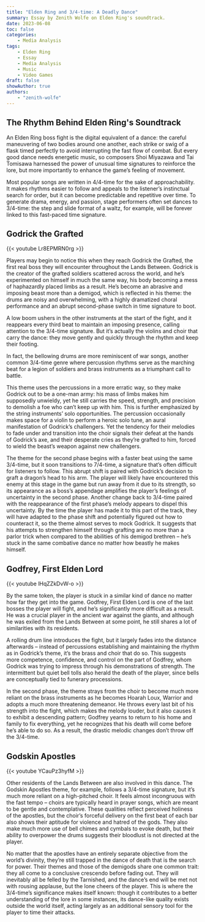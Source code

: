 ```yaml
---
title: "Elden Ring and 3/4-time: A Deadly Dance"
summary: Essay by Zenith Wolfe on Elden Ring's soundtrack.
date: 2023-06-08
toc: false
categories:
    - Media Analysis
tags:
    - Elden Ring
    - Essay
    - Media Analysis
    - Music
    - Video Games
draft: false
showAuthor: true
authors:
    - "zenith-wolfe"
---
```


## The Rhythm Behind Elden Ring's Soundtrack

An Elden Ring boss fight is the digital equivalent of a dance: the careful
maneuvering of two bodies around one another, each strike or swig of a flask
timed perfectly to avoid interrupting the fast flow of combat. But every good
dance needs energetic music, so composers Shoi Miyazawa and Tai Tomisawa
harnessed the power of unusual time signatures to reinforce the lore, but more
importantly to enhance the game’s feeling of movement.

Most popular songs are written in 4/4-time for the sake of approachability. It
makes rhythms easier to follow and appeals to the listener’s instinctual search
for order, but it can become predictable and repetitive over time. To generate
drama, energy, and passion, stage performers often set dances to 3/4-time: the
step and slide format of a waltz, for example, will be forever linked to this
fast-paced time signature.

## Godrick the Grafted

{{< youtube Lr8EPMRN0rg >}}

Players may begin to notice this when they reach Godrick the Grafted, the first
real boss they will encounter throughout the Lands Between. Godrick is the
creator of the grafted soldiers scattered across the world, and he’s
experimented on himself in much the same way, his body becoming a mess of
haphazardly placed limbs as a result. He’s become an abrasive and imposing beast
more than a demigod, which is reflected in his theme: the drums are noisy and
overwhelming, with a highly dramatized choral performance and an abrupt
second-phase switch in time signature to boot.

A low boom ushers in the other instruments at the start of the fight, and it
reappears every third beat to maintain an imposing presence, calling attention
to the 3/4-time signature. But it’s actually the violins and choir that carry
the dance: they move gently and quickly through the rhythm and keep their
footing.

In fact, the bellowing drums are more reminiscent of war songs, another common
3/4-time genre where percussion rhythms serve as the marching beat for a legion
of soldiers and brass instruments as a triumphant call to battle.

This theme uses the percussions in a more erratic way, so they make Godrick out
to be a one-man army: his mass of limbs makes him supposedly unwieldy, yet he
still carries the speed, strength, and precision to demolish a foe who can’t
keep up with him. This is further emphasized by the string instruments’ solo
opportunities. The percussion occasionally makes space for a violin to perform a
heroic solo tune, an aural manifestation of Godrick’s challengers. Yet the
tendency for their melodies to fade under and transition into the choir signals
their defeat at the hands of Godrick’s axe, and their desperate cries as they’re
grafted to him, forced to wield the beast’s weapon against new challengers.

The theme for the second phase begins with a faster beat using the same
3/4-time, but it soon transitions to 7/4-time, a signature that’s often
difficult for listeners to follow. This abrupt shift is paired with Godrick’s
decision to graft a dragon’s head to his arm. The player will likely have
encountered this enemy at this stage in the game but run away from it due to its
strength, so its appearance as a boss’s appendage amplifies the player’s
feelings of uncertainty in the second phase. Another change back to 3/4-time
paired with the reappearance of the first phase’s melody appears to dispel this
uncertainty. By the time the player has made it to this part of the track, they
will have adapted to the phase shift and potentially figured out how to
counteract it, so the theme almost serves to mock Godrick. It suggests that his
attempts to strengthen himself through grafting are no more than a parlor trick
when compared to the abilities of his demigod brethren – he’s stuck in the same
combative dance no matter how beastly he makes himself.

## Godfrey, First Elden Lord

{{< youtube lHqZZkDvW-o >}}

By the same token, the player is stuck in a similar kind of dance no matter how
far they get into the game. Godfrey, First Elden Lord is one of the last bosses
the player will fight, and he’s significantly more difficult as a result. He was
a crucial player in the ancient war against the giants, and although he was
exiled from the Lands Between at some point, he still shares a lot of
similarities with its residents.

A rolling drum line introduces the fight, but it largely fades into the distance
afterwards – instead of percussions establishing and maintaining the rhythm as
in Godrick’s theme, it’s the brass and choir that do so. This suggests more
competence, confidence, and control on the part of Godfrey, whom Godrick was
trying to impress through his demonstrations of strength. The intermittent but
quiet bell tolls also herald the death of the player, since bells are
conceptually tied to funerary processions.

In the second phase, the theme strays from the choir to become much more reliant
on the brass instruments as he becomes Hoarah Loux, Warrior and adopts a much
more threatening demeanor. He throws every last bit of his strength into the
fight, which makes the melody louder, but it also causes it to exhibit a
descending pattern; Godfrey yearns to return to his home and family to fix
everything, yet he recognizes that his death will come before he’s able to do
so. As a result, the drastic melodic changes don’t throw off the 3/4-time.

## Godskin Apostles

{{< youtube YCauPz3hyfM >}}

Other residents of the Lands Between are also involved in this dance. The
Godskin Apostles theme, for example, follows a 3/4-time signature, but it’s much
more reliant on a high-pitched choir. It feels almost incongruous with the fast
tempo – choirs are typically heard in prayer songs, which are meant to be gentle
and contemplative. These qualities reflect perceived holiness of the apostles,
but the choir’s forceful delivery on the first beat of each bar also shows their
aptitude for violence and hatred of the gods. They also make much more use of
bell chimes and cymbals to evoke death, but their ability to overpower the drums
suggests their bloodlust is not directed at the player.

No matter that the apostles have an entirely separate objective from the world’s
divinity, they’re still trapped in the dance of death that is the search for
power. Their themes and those of the demigods share one common trait: they all
come to a conclusive crescendo before fading out. They will inevitably all be
felled by the Tarnished, and the dance’s end will be met not with rousing
applause, but the lone cheers of the player. This is where the 3/4-time’s
significance makes itself known: though it contributes to a better understanding
of the lore in some instances, its dance-like quality exists outside the world
itself, acting largely as an additional sensory tool for the player to time
their attacks.
